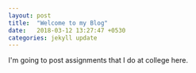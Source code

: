 ```yaml
---
layout: post
title:  "Welcome to my Blog"
date:   2018-03-12 13:27:47 +0530
categories: jekyll update
---
```

I'm going to post assignments that I do at college here.
